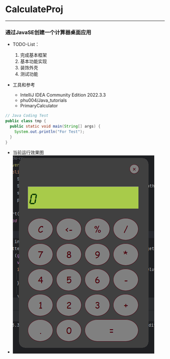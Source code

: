 # CalculateProj

---
### __通过JavaSE创建一个计算器桌面应用__
+ TODO-List：
  1. 完成基本框架
  2. 基本功能实现
  3. 装饰外壳
  4. 测试功能

+ 工具和参考
    + IntelliJ IDEA Community Edition 2022.3.3
    + phu004/Java_tutorials
    + PrimaryCalculator
```java
// Java Coding Test
public class tmp {
  public static void main(String[] args) {
    System.out.println("For Test");
  }
}

```
+ 当前运行效果图
+ ![avatar](https://raw.githubusercontent.com/clo-cry/MarkdowmPics/main/preview.png?token=GHSAT0AAAAAACCTVZB4VYOMVL2THGRUC4NMZDZ6B4Q)